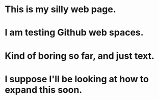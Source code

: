 # This is my silly web page.
# I am testing Github web spaces.
# Kind of boring so far, and just text.
# I suppose I'll be looking at how to expand this soon.
